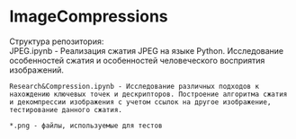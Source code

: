# ImageCompressions

Структура репозитория:  
	JPEG.ipynb - Реализация сжатия JPEG на языке Python. Исследование особенностей сжатия и особенностей человеческого восприятия изображений.  

	Research&Compression.ipynb - Исследование различных подходов к нахождению ключевых точек и дескрипторов. Построение алгоритма сжатия и декомпрессии изображения с учетом ссылок на другое изображение, тестирование данного сжатия.  

	*.png - файлы, используемые для тестов  
